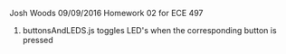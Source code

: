 Josh Woods 09/09/2016
Homework 02 for ECE 497
1. buttonsAndLEDS.js toggles LED's when the corresponding button is pressed
	
